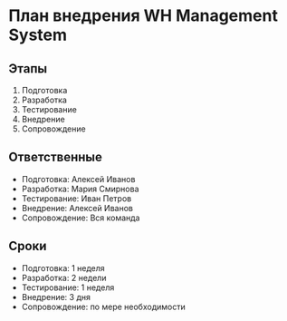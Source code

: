 # План внедрения WH Management System

## Этапы
1. Подготовка
2. Разработка
3. Тестирование
4. Внедрение
5. Сопровождение

## Ответственные
- Подготовка: Алексей Иванов
- Разработка: Мария Смирнова
- Тестирование: Иван Петров
- Внедрение: Алексей Иванов
- Сопровождение: Вся команда

## Сроки
- Подготовка: 1 неделя
- Разработка: 2 недели
- Тестирование: 1 неделя
- Внедрение: 3 дня
- Сопровождение: по мере необходимости
